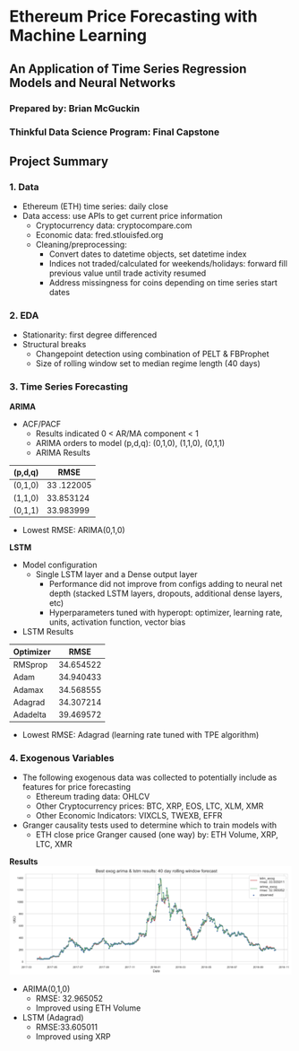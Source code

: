 # Ethereum Price Forecasting with Machine Learning
## An Application of Time Series Regression Models and Neural Networks
### Prepared by: Brian McGuckin
### Thinkful Data Science Program: Final Capstone

## Project Summary
### 1. Data
- Ethereum (ETH) time series: daily close
- Data access: use APIs to get current price information
  - Cryptocurrency data: cryptocompare.com
  - Economic data: fred.stlouisfed.org
  - Cleaning/preprocessing:
    - Convert dates to datetime objects, set datetime index
    - Indices not traded/calculated for weekends/holidays: forward fill previous value until trade activity resumed
    - Address missingness for coins depending on time series start dates

### 2. EDA
- Stationarity: first degree differenced
- Structural breaks
  - Changepoint detection using combination of PELT & FBProphet
  - Size of rolling window set to median regime length (40 days)

### 3. Time Series Forecasting
**ARIMA**
- ACF/PACF
  - Results indicated 0 < AR/MA component < 1
  - ARIMA orders to model (p,d,q): (0,1,0), (1,1,0), (0,1,1)
  - ARIMA Results

(p,d,q)|RMSE
-------|---------
(0,1,0)|33 .122005
(1,1,0)|33.853124
(0,1,1)|33.983999
- Lowest RMSE: ARIMA(0,1,0)

**LSTM**
- Model configuration
  - Single LSTM layer and a Dense output layer
    - Performance did not improve from configs adding to neural net depth (stacked LSTM layers, dropouts, additional dense layers, etc)
    - Hyperparameters tuned with hyperopt: optimizer, learning rate, units, activation function, vector bias
- LSTM Results

Optimizer|RMSE     
---------|---------
RMSprop|34.654522
Adam|34.940433
Adamax|34.568555
Adagrad|34.307214
Adadelta|39.469572
- Lowest RMSE: Adagrad (learning rate tuned with TPE algorithm)

### 4. Exogenous Variables
- The following exogenous data was collected to potentially include as features for price forecasting
  - Ethereum trading data: OHLCV
  - Other Cryptocurrency prices: BTC, XRP, EOS, LTC, XLM, XMR
  - Other Economic Indicators: VIXCLS, TWEXB, EFFR
- Granger causality tests used to determine which to train models with
  - ETH close price Granger caused (one way) by: ETH Volume, XRP, LTC, XMR

**Results**
![alt text](results_graph.png "forecast results")
- ARIMA(0,1,0)
  - RMSE: 32.965052
  - Improved using ETH Volume
- LSTM (Adagrad)
  - RMSE:33.605011
  - Improved using XRP
